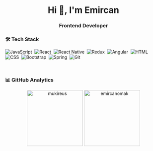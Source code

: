 <h1 align="center">Hi 👋, I'm Emircan</h1>
<h3 align="center">Frontend Developer</h3>

### 🛠 Tech Stack
![JavaScript](https://img.shields.io/badge/-JavaScript-05122A?style=flat&logo=javascript)&nbsp;
![React](https://img.shields.io/badge/React-05122A?style=flat&logo=react)&nbsp;
![React Native](https://img.shields.io/badge/ReactNative-05122A?style=flat&logo=react)&nbsp;
![Redux](https://img.shields.io/badge/-Redux-05122A?style=flat&logo=Redux)&nbsp;
![Angular](https://img.shields.io/badge/-Angular-05122A?style=flat&logo=Angular)&nbsp;
![HTML](https://img.shields.io/badge/-HTML-05122A?style=flat&logo=HTML5&logoColor=E34F26)&nbsp;
![CSS](https://img.shields.io/badge/-CSS-05122A?style=flat&logo=CSS3&logoColor=239120)&nbsp;
![Bootstrap](https://img.shields.io/badge/-Bootstrap-05122A?style=flat&logo=bootstrap)&nbsp;
![Spring](https://img.shields.io/badge/-Spring-05122A?style=flat&logo=Spring)&nbsp;
![Git](https://img.shields.io/badge/-Git-05122A?style=flat&logo=Git)&nbsp;

<br/>

### 📊 GitHub Analytics
<p align="center">
<img height="180em" align="center" src="https://github-readme-stats.vercel.app/api?username=emircanomak&show_icons=true&locale=en&theme=algolia&include_all_commits=true&count_private=true" alt="mukireus"/>   <img height="180em" align="center" src="https://github-readme-stats.vercel.app/api/top-langs?username=emircanomak&show_icons=true&locale=en&layout=compact&langs_count=8&theme=algolia" alt="emircanomak"/>
</p>
